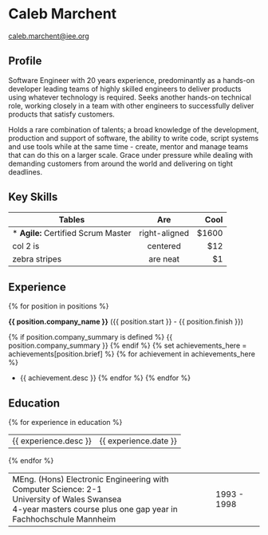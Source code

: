 Caleb Marchent
==
caleb.marchent@iee.org

Profile
--
Software Engineer with 20 years experience, predominantly as a hands-on developer leading teams of highly skilled engineers to deliver products using whatever technology is required. Seeks another hands-on technical role, working closely in a team with other engineers to successfully deliver products that satisfy customers.

Holds a rare combination of talents; a broad knowledge of the development, production and support of software, the ability to write code, script systems and use tools while at the same time - create, mentor and manage teams that can do this on a larger scale. Grace under pressure while dealing with demanding customers from around the world and delivering on tight deadlines.

Key Skills
--

| Tables        | Are           | Cool  |
| ------------- |:-------------:| -----:|
| * **Agile:** Certified Scrum Master | right-aligned | $1600 |
| col 2 is      | centered      |   $12 |
| zebra stripes | are neat      |    $1 |

Experience
--
{% for position in positions %}

**{{ position.company_name }}** ({{ position.start }} - {{ position.finish }})
</table>

{% if position.company_summary is defined %}
{{ position.company_summary }}
{% endif %}
{% set achievements_here = achievements[position.brief] %}
{% for achievement in achievements_here %}
* {{ achievement.desc }}
{% endfor %}
{% endfor %}

Education
--
{% for experience in education %}
<table>
    <tr><td>{{ experience.desc }}<td class="date">{{ experience.date }}</td>
</table>
{% endfor %}
<table>
    <tr>
        <td>
MEng. (Hons) Electronic Engineering with Computer Science: 2-1 <br>
University of Wales Swansea <br>
4-year masters course plus one gap year in Fachhochschule Mannheim
        <td class="date">
        1993 - 1998</td>
    </tr>
</table>
</body>